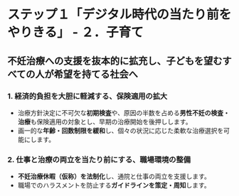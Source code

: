 # ステップ１「デジタル時代の当たり前をやりきる」 - ２．子育て

## 不妊治療への支援を抜本的に拡充し、子どもを望むすべての人が希望を持てる社会へ

### 1. 経済的負担を大胆に軽減する、保険適用の拡大
*   治療方針決定に不可欠な**初期検査**や、原因の半数を占める**男性不妊の検査・治療**も保険適用の対象とし、早期の治療開始を後押しします。
*   画一的な**年齢・回数制限を緩和**し、個々の状況に応じた柔軟な治療選択を可能にします。

### 2. 仕事と治療の両立を当たり前にする、職場環境の整備
*   **不妊治療休暇（仮称）を法制化**し、通院と仕事の両立を支援します。
*   職場でのハラスメントを防止する**ガイドラインを策定・周知**します。